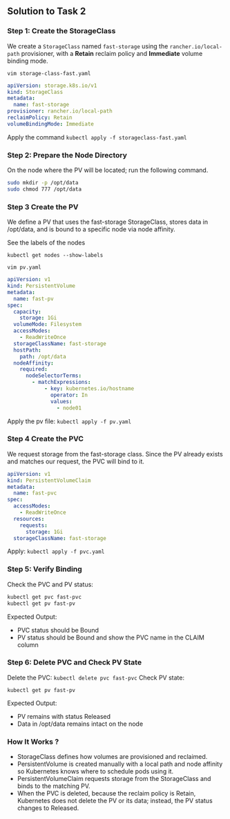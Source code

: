## Solution to Task 2

### Step 1: Create the StorageClass

We create a `StorageClass` named `fast-storage` using the `rancher.io/local-path` provisioner, with a **Retain** reclaim policy and **Immediate** volume binding mode.

`vim storage-class-fast.yaml` 
```yaml
apiVersion: storage.k8s.io/v1
kind: StorageClass
metadata:
  name: fast-storage
provisioner: rancher.io/local-path
reclaimPolicy: Retain
volumeBindingMode: Immediate
```

Apply the command `kubectl apply -f storageclass-fast.yaml`

### Step 2: Prepare the Node Directory
On the node where the PV will be located; run the following command.

```bash
sudo mkdir -p /opt/data
sudo chmod 777 /opt/data
```

###

### Step 3  Create the PV

We define a PV that uses the fast-storage StorageClass, stores data in /opt/data, and is bound to a specific node via node affinity.

See the labels of the nodes

`kubectl get nodes --show-labels`

`vim pv.yaml`
```yaml
apiVersion: v1
kind: PersistentVolume
metadata:
  name: fast-pv
spec:
  capacity:
    storage: 1Gi
  volumeMode: Filesystem
  accessModes:
    - ReadWriteOnce
  storageClassName: fast-storage
  hostPath:
    path: /opt/data
  nodeAffinity:
    required:
      nodeSelectorTerms:
        - matchExpressions:
            - key: kubernetes.io/hostname
              operator: In
              values:
                - node01
```

Apply the pv file: `kubectl apply -f pv.yaml`

### Step 4 Create the PVC

We request storage from the fast-storage class. Since the PV already exists and matches our request, the PVC will bind to it.

```yaml
apiVersion: v1
kind: PersistentVolumeClaim
metadata:
  name: fast-pvc
spec:
  accessModes:
    - ReadWriteOnce
  resources:
    requests:
      storage: 1Gi
  storageClassName: fast-storage
```

Apply: `kubectl apply -f pvc.yaml`

### Step 5: Verify Binding
Check the PVC and PV status:
```bash
kubectl get pvc fast-pvc
kubectl get pv fast-pv
```

Expected Output:

- PVC status should be Bound
- PV status should be Bound and show the PVC name in the CLAIM column

### Step 6:  Delete PVC and Check PV State
Delete the PVC:
`kubectl delete pvc fast-pvc`
Check PV state:

`kubectl get pv fast-pv`

Expected Output:

- PV remains with status Released
- Data in /opt/data remains intact on the node

### How It Works ?

- StorageClass defines how volumes are provisioned and reclaimed.
- PersistentVolume is created manually with a local path and node affinity so Kubernetes knows where to schedule pods using it.
- PersistentVolumeClaim requests storage from the StorageClass and binds to the matching PV.
- When the PVC is deleted, because the reclaim policy is Retain, Kubernetes does not delete the PV or its data; instead, the PV status changes to Released.